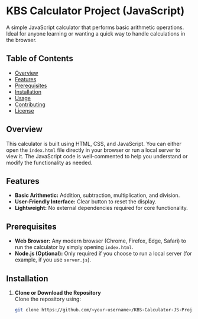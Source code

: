 # KBS Calculator Project (JavaScript)

A simple JavaScript calculator that performs basic arithmetic operations. Ideal for anyone learning or wanting a quick way to handle calculations in the browser.

## Table of Contents
- [Overview](#overview)
- [Features](#features)
- [Prerequisites](#prerequisites)
- [Installation](#installation)
- [Usage](#usage)
- [Contributing](#contributing)
- [License](#license)

## Overview
This calculator is built using HTML, CSS, and JavaScript. You can either open the `index.html` file directly in your browser or run a local server to view it. The JavaScript code is well-commented to help you understand or modify the functionality as needed.

## Features
- **Basic Arithmetic:** Addition, subtraction, multiplication, and division.
- **User-Friendly Interface:** Clear button to reset the display.
- **Lightweight:** No external dependencies required for core functionality.

## Prerequisites
- **Web Browser:** Any modern browser (Chrome, Firefox, Edge, Safari) to run the calculator by simply opening `index.html`.
- **Node.js (Optional):** Only required if you choose to run a local server (for example, if you use `server.js`).

## Installation
1. **Clone or Download the Repository**  
   Clone the repository using:
   ```bash
   git clone https://github.com/<your-username>/KBS-Calculator-JS-Project.git
